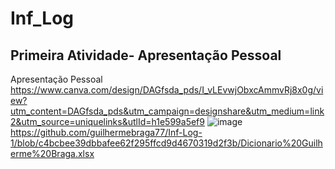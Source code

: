 # Inf_Log
## Primeira Atividade- Apresentação Pessoal
Apresentação Pessoal
https://www.canva.com/design/DAGfsda_pds/I_vLEvwjObxcAmmvRj8x0g/view?utm_content=DAGfsda_pds&utm_campaign=designshare&utm_medium=link2&utm_source=uniquelinks&utlId=h1e599a5ef9
![image](https://github.com/user-attachments/assets/fcc346b0-84d2-48d3-a8a1-47055c288a34)
https://github.com/guilhermebraga77/Inf-Log-1/blob/c4bcbee39dbbafee62f295ffcd9d4670319d2f3b/Dicionario%20Guilherme%20Braga.xlsx

